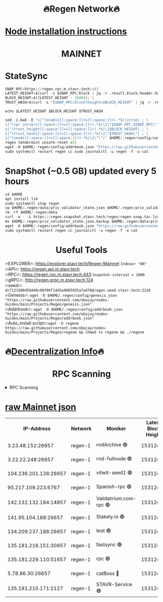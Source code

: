<h1 align="center"> 🔥Regen Network🔥</h1>

[Node installation instructions](https://github.com/obajay/nodes-Guides/tree/main/Projects/Regen)
=
<h1 align="center"> MAINNET</h1>

# StateSync
```python
SNAP_RPC=https://regen.rpc.m.stavr.tech:443
LATEST_HEIGHT=$(curl -s $SNAP_RPC/block | jq -r .result.block.header.height); \
BLOCK_HEIGHT=$((LATEST_HEIGHT - 1000)); \
TRUST_HASH=$(curl -s "$SNAP_RPC/block?height=$BLOCK_HEIGHT" | jq -r .result.block_id.hash)

echo $LATEST_HEIGHT $BLOCK_HEIGHT $TRUST_HASH

sed -i.bak -E "s|^(enable[[:space:]]+=[[:space:]]+).*$|\1true| ; \
s|^(rpc_servers[[:space:]]+=[[:space:]]+).*$|\1\"$SNAP_RPC,$SNAP_RPC\"| ; \
s|^(trust_height[[:space:]]+=[[:space:]]+).*$|\1$BLOCK_HEIGHT| ; \
s|^(trust_hash[[:space:]]+=[[:space:]]+).*$|\1\"$TRUST_HASH\"| ; \
s|^(seeds[[:space:]]+=[[:space:]]+).*$|\1\"\"|" $HOME/.regen/config/config.toml
regen tendermint unsafe-reset-all
wget -O $HOME/.regen/config/addrbook.json "https://raw.githubusercontent.com/obajay/nodes-Guides/main/Projects/Regen/addrbook.json"
sudo systemctl restart regen && sudo journalctl -u regen -f -o cat
```
# SnapShot (~0.5 GB) updated every 5 hours
```python
cd $HOME
apt install lz4
sudo systemctl stop regen
cp $HOME/.regen/data/priv_validator_state.json $HOME/.regen/priv_validator_state.json.backup
rm -rf $HOME/.regen/data
curl -o - -L https://regen.snapshot.stavr.tech/regen/regen-snap.tar.lz4 | lz4 -c -d - | tar -x -C $HOME/.regen --strip-components 2
mv $HOME/.regen/priv_validator_state.json.backup $HOME/.regen/data/priv_validator_state.json
wget -O $HOME/.regen/config/addrbook.json "https://raw.githubusercontent.com/obajay/nodes-Guides/main/Projects/Regen/addrbook.json"
sudo systemctl restart regen && journalctl -u regen -f -o cat
```

 <h1 align="center"> Useful Tools</h1>

🔥EXPLORER🔥:     https://explorer.stavr.tech/Regen-Mainnet        `Indexer "ON"` \
🔥API🔥:          https://regen.api.m.stavr.tech \
🔥RPC🔥:          https://regen.rpc.m.stavr.tech:443              `Snapshot-interval = 1000` \
🔥gRPC🔥:         http://regen.grpc.m.stavr.tech:124 \
🔥seed🔥:      `dc7121500d58d40c98f06f14d5a9065935a7adf6@regen.seed.stavr.tech:2126` \
🔥Genesis🔥:   `wget -O $HOME/.regen/config/genesis.json "https://raw.githubusercontent.com/obajay/nodes-Guides/main/Projects/Regen/genesis.json"` \
🔥Addrbook🔥:  `wget -O $HOME/.regen/config/addrbook.json "https://raw.githubusercontent.com/obajay/nodes-Guides/main/Projects/Regen/addrbook.json"` \
🔥Auto_install script🔥:`wget -O regenm https://raw.githubusercontent.com/obajay/nodes-Guides/main/Projects/Regen/regenm && chmod +x regenm && ./regenm`

🔥[Decentralization Info](https://github.com/obajay/StateSync-snapshots/tree/main/Projects/Regen/Decentralization)🔥
=
<h1 align="center"> RPC Scanning</h1>

<details>
<summary>RPC Scanning</summary>

<h2 align="center"> We scan nodes in real time every 4 hours. And we provide the final result of RPC endpoints.
We cannot influence the operation of these nodes in any way. </h2>


```python
If Voting Power is higher than 0 --> then the Node is a validator of the network and may be subject to attack and be a potential threat to the chain.
```
```python
We marked such validators with a red symbol
```

</details>

[raw Mainnet json](https://rpc-check.regenm.stavr.tech/regenm/rpc-regenm-result.json)
=


<table><tr><th>IP-Address</th><th>Network</th><th>Moniker</th><th>Latest Block Height</th><th>Earliest Block Height</th><th>Catching Up</th><th>Tx Index</th><th>Voting Power</th><th>Scan Time</th></tr><tr><td>3.23.48.152:26657</td><td>regen-1</td><td>rndArchive 🟢</td><td>15312432</td><td>1</td><td>False</td><td>on</td><td>0</td><td>2024-03-27T17:26:37.390124224UTC</td></tr><tr><td>3.22.22.248:26657</td><td>regen-1</td><td>rnd-fullnode 🟢</td><td>15312430</td><td>4134001</td><td>False</td><td>on</td><td>0</td><td>2024-03-27T17:26:26.528674682UTC</td></tr><tr><td>104.236.201.138:26657</td><td>regen-1</td><td>vitwit-seed1 🟢</td><td>15312418</td><td>8943001</td><td>False</td><td>on</td><td>0</td><td>2024-03-27T17:25:14.449674708UTC</td></tr><tr><td>95.217.109.223:6767</td><td>regen-1</td><td>Spanish-rpc 🟢</td><td>15312443</td><td>10068001</td><td>False</td><td>on</td><td>0</td><td>2024-03-27T17:27:40.490487062UTC</td></tr><tr><td>142.132.132.184:14857</td><td>regen-1</td><td>Validatrium.com-rpc 🟢</td><td>15312443</td><td>11175001</td><td>False</td><td>on</td><td>0</td><td>2024-03-27T17:27:44.831365873UTC</td></tr><tr><td>141.95.104.188:26657</td><td>regen-1</td><td>Stakely.io 🟢</td><td>15312427</td><td>13442501</td><td>False</td><td>on</td><td>0</td><td>2024-03-27T17:26:07.199008096UTC</td></tr><tr><td>134.209.237.188:26657</td><td>regen-1</td><td>test 🟢</td><td>15312448</td><td>13992001</td><td>False</td><td>on</td><td>0</td><td>2024-03-27T17:28:16.181220367UTC</td></tr><tr><td>135.181.216.151:30657</td><td>regen-1</td><td>fastsync 🟢</td><td>15312436</td><td>14457001</td><td>False</td><td>off</td><td>0</td><td>2024-03-27T17:26:59.746334614UTC</td></tr><tr><td>135.181.229.110:51657</td><td>regen-1</td><td>rpc 🟢</td><td>15312425</td><td>14844001</td><td>False</td><td>on</td><td>0</td><td>2024-03-27T17:25:54.678016186UTC</td></tr><tr><td>5.78.86.30:26657</td><td>regen-1</td><td>catBoss 🔴</td><td>15312452</td><td>15237401</td><td>False</td><td>on</td><td>10354969200</td><td>2024-03-27T17:28:38.394001370UTC</td></tr><tr><td>135.181.210.171:2127</td><td>regen-1</td><td>STAVR-Service 🟢</td><td>15312455</td><td>15311001</td><td>False</td><td>on</td><td>0</td><td>2024-03-27T17:28:53.605233134UTC</td></tr></table>
